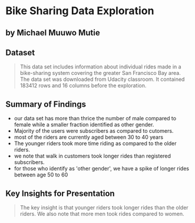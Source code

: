 # Bike Sharing Data Exploration
## by Michael Muuwo Mutie


## Dataset

> This data set includes information about individual rides made in a bike-sharing system covering the greater San Francisco Bay area. The data set was downloaded from Udacity classroom. It contained 183412 rows and 16 columns before the exploration.

## Summary of Findings

- our data set has more than thrice the number of male compared to female while a smaller fraction identified as other gender.
- Majority of the users were subscribers as compared to cutomers.
- most of the riders are currently aged between 30 to 40 years
- The younger riders took more time riding as compared to the older riders.
- we note that walk in customers took longer rides than registered subscribers.
- for those who identify as 'other gender', we have a spike of longer rides between age 50 to 60

## Key Insights for Presentation

> The key insight is that younger riders took longer rides than the older riders. We also note that more men took rides compared to women.
